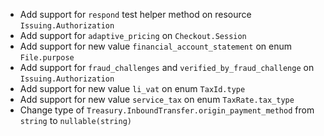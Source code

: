 * Add support for `respond` test helper method on resource `Issuing.Authorization`
* Add support for `adaptive_pricing` on `Checkout.Session`
* Add support for new value `financial_account_statement` on enum `File.purpose`
* Add support for `fraud_challenges` and `verified_by_fraud_challenge` on `Issuing.Authorization`
* Add support for new value `li_vat` on enum `TaxId.type`
* Add support for new value `service_tax` on enum `TaxRate.tax_type`
* Change type of `Treasury.InboundTransfer.origin_payment_method` from `string` to `nullable(string)`
